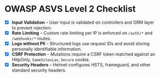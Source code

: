 # OWASP ASVS Level 2 Checklist

- [x] **Input Validation** – User input is validated on controllers and ORM layer to prevent injection.
- [x] **Rate Limiting** – Custom rate limiting per IP is enforced on `/auth/*` and `/webhooks/*` routes.
- [x] **Logs without PII** – Structured logs use request IDs and avoid storing personally identifiable information.
- [x] **CSRF Protection** – Mutations require a CSRF token matched against an HttpOnly, `SameSite=Lax`, `Secure` cookie.
- [x] **Security Headers** – Helmet configures HSTS, frameguard, and other standard security headers.
